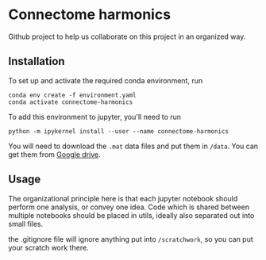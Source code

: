 # Connectome harmonics

Github project to help us collaborate on this project in an organized way. 

## Installation
To set up and activate the required conda environment, run

```
conda env create -f environment.yaml
conda activate connectome-harmonics
```

To add this environment to jupyter, you'll need to run

```
python -m ipykernel install --user --name connectome-harmonics
```

You will need to download the `.mat` data files and put them in `/data`. You can get them from [Google drive](https://drive.google.com/drive/folders/1qF3CdcsS3G2GVLfHqXqB-sN225s00xYV).

## Usage
The organizational principle here is that each jupyter notebook should perform one analysis, or convey one idea. Code which is shared between multiple notebooks should be placed in utils, ideally also separated out into small files.

the .gitignore file will ignore anything put into `/scratchwork`, so you can put your scratch work there.